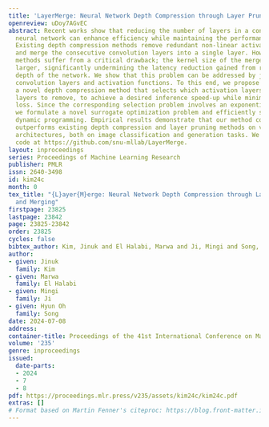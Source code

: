 ```yaml
---
title: 'LayerMerge: Neural Network Depth Compression through Layer Pruning and Merging'
openreview: uDoy7AGvEC
abstract: Recent works show that reducing the number of layers in a convolutional
  neural network can enhance efficiency while maintaining the performance of the network.
  Existing depth compression methods remove redundant non-linear activation functions
  and merge the consecutive convolution layers into a single layer. However, these
  methods suffer from a critical drawback; the kernel size of the merged layers becomes
  larger, significantly undermining the latency reduction gained from reducing the
  depth of the network. We show that this problem can be addressed by jointly pruning
  convolution layers and activation functions. To this end, we propose <em>LayerMerge</em>,
  a novel depth compression method that selects which activation layers and convolution
  layers to remove, to achieve a desired inference speed-up while minimizing performance
  loss. Since the corresponding selection problem involves an exponential search space,
  we formulate a novel surrogate optimization problem and efficiently solve it via
  dynamic programming. Empirical results demonstrate that our method consistently
  outperforms existing depth compression and layer pruning methods on various network
  architectures, both on image classification and generation tasks. We release the
  code at https://github.com/snu-mllab/LayerMerge.
layout: inproceedings
series: Proceedings of Machine Learning Research
publisher: PMLR
issn: 2640-3498
id: kim24c
month: 0
tex_title: "{L}ayer{M}erge: Neural Network Depth Compression through Layer Pruning
  and Merging"
firstpage: 23825
lastpage: 23842
page: 23825-23842
order: 23825
cycles: false
bibtex_author: Kim, Jinuk and El Halabi, Marwa and Ji, Mingi and Song, Hyun Oh
author:
- given: Jinuk
  family: Kim
- given: Marwa
  family: El Halabi
- given: Mingi
  family: Ji
- given: Hyun Oh
  family: Song
date: 2024-07-08
address:
container-title: Proceedings of the 41st International Conference on Machine Learning
volume: '235'
genre: inproceedings
issued:
  date-parts:
  - 2024
  - 7
  - 8
pdf: https://proceedings.mlr.press/v235/assets/kim24c/kim24c.pdf
extras: []
# Format based on Martin Fenner's citeproc: https://blog.front-matter.io/posts/citeproc-yaml-for-bibliographies/
---
```

